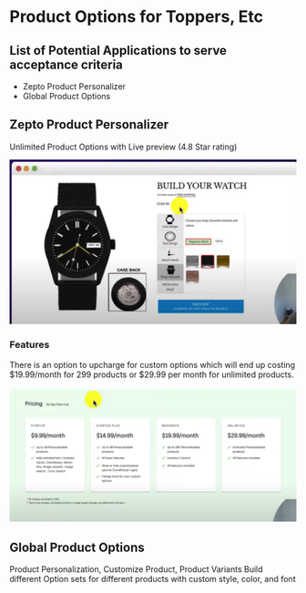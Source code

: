 # Product Options for Toppers, Etc

## List of Potential Applications to serve acceptance criteria
- Zepto Product Personalizer
- Global Product Options

## Zepto Product Personalizer
Unlimited Product Options with Live preview (4.8 Star rating)

<img src="./assets/zepto.png" alt="Zepto" width="600">

### Features 
There is an option to upcharge for custom options which will end up costing $19.99/month for 299 products or $29.99 per month for unlimited products.

<img src="./assets/zeptoPricing.png" alt="zepto-pricing" width="600">

## Global Product Options
Product Personalization, Customize Product, Product Variants
    Build different Option sets for different products with custom style, color, and font

